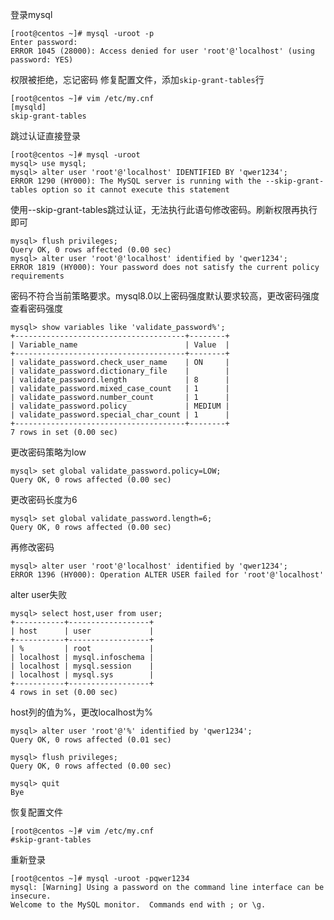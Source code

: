 登录mysql

    [root@centos ~]# mysql -uroot -p
    Enter password: 
    ERROR 1045 (28000): Access denied for user 'root'@'localhost' (using password: YES)
权限被拒绝，忘记密码
修复配置文件，添加`skip-grant-tables`行

    [root@centos ~]# vim /etc/my.cnf
    [mysqld]
    skip-grant-tables
跳过认证直接登录

    [root@centos ~]# mysql -uroot
    mysql> use mysql;
    mysql> alter user 'root'@'localhost' IDENTIFIED BY 'qwer1234';
    ERROR 1290 (HY000): The MySQL server is running with the --skip-grant-tables option so it cannot execute this statement
使用--skip-grant-tables跳过认证，无法执行此语句修改密码。刷新权限再执行即可

    mysql> flush privileges;
    Query OK, 0 rows affected (0.00 sec)
    mysql> alter user 'root'@'localhost' identified by 'qwer1234';
    ERROR 1819 (HY000): Your password does not satisfy the current policy requirements
密码不符合当前策略要求。mysql8.0以上密码强度默认要求较高，更改密码强度
查看密码强度

    mysql> show variables like 'validate_password%';
    +--------------------------------------+--------+
    | Variable_name                        | Value  |
    +--------------------------------------+--------+
    | validate_password.check_user_name    | ON     |
    | validate_password.dictionary_file    |        |
    | validate_password.length             | 8      |
    | validate_password.mixed_case_count   | 1      |
    | validate_password.number_count       | 1      |
    | validate_password.policy             | MEDIUM |
    | validate_password.special_char_count | 1      |
    +--------------------------------------+--------+
    7 rows in set (0.00 sec)
更改密码策略为low

    mysql> set global validate_password.policy=LOW;
    Query OK, 0 rows affected (0.00 sec)
更改密码长度为6

    mysql> set global validate_password.length=6;
    Query OK, 0 rows affected (0.00 sec)
再修改密码

    mysql> alter user 'root'@'localhost' identified by 'qwer1234';
    ERROR 1396 (HY000): Operation ALTER USER failed for 'root'@'localhost'
alter user失败

    mysql> select host,user from user;
    +-----------+------------------+
    | host      | user             |
    +-----------+------------------+
    | %         | root             |
    | localhost | mysql.infoschema |
    | localhost | mysql.session    |
    | localhost | mysql.sys        |
    +-----------+------------------+
    4 rows in set (0.00 sec)
host列的值为%，更改localhost为%

    mysql> alter user 'root'@'%' identified by 'qwer1234';
    Query OK, 0 rows affected (0.01 sec)

    mysql> flush privileges;
    Query OK, 0 rows affected (0.00 sec)

    mysql> quit
    Bye
恢复配置文件

    [root@centos ~]# vim /etc/my.cnf
    #skip-grant-tables
重新登录

    [root@centos ~]# mysql -uroot -pqwer1234
    mysql: [Warning] Using a password on the command line interface can be insecure.
    Welcome to the MySQL monitor.  Commands end with ; or \g.
